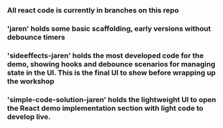 ### All react code is currently in branches on this repo

### 'jaren' holds some basic scaffolding, early versions without debounce timers

### 'sideeffects-jaren' holds the most developed code for the demo, showing hooks and debounce scenarios for managing state in the UI. This is the final UI to show before wrapping up the workshop

### 'simple-code-solution-jaren' holds the lightweight UI to open the React demo implementation section with light code to develop live.
